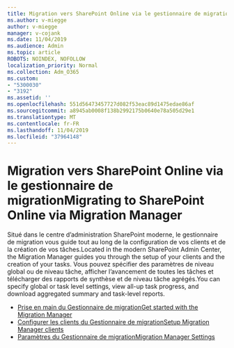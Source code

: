 ```yaml
---
title: Migration vers SharePoint Online via le gestionnaire de migration
ms.author: v-miegge
author: v-miegge
manager: v-cojank
ms.date: 11/04/2019
ms.audience: Admin
ms.topic: article
ROBOTS: NOINDEX, NOFOLLOW
localization_priority: Normal
ms.collection: Adm_O365
ms.custom:
- "5300030"
- "3192"
ms.assetid: ''
ms.openlocfilehash: 551d56473457727d082f53eac89d1475edae86af
ms.sourcegitcommit: a8945ab0008f138b2992175b0640e78a505d29e1
ms.translationtype: MT
ms.contentlocale: fr-FR
ms.lasthandoff: 11/04/2019
ms.locfileid: "37964148"
---
```

# <a name="migrating-to-sharepoint-online-via-migration-manager"></a><span data-ttu-id="f44e0-102">Migration vers SharePoint Online via le gestionnaire de migration</span><span class="sxs-lookup"><span data-stu-id="f44e0-102">Migrating to SharePoint Online via Migration Manager</span></span>

<span data-ttu-id="f44e0-103">Situé dans le centre d’administration SharePoint moderne, le gestionnaire de migration vous guide tout au long de la configuration de vos clients et de la création de vos tâches.</span><span class="sxs-lookup"><span data-stu-id="f44e0-103">Located in the modern SharePoint Admin Center, the Migration Manager guides you through the setup of your clients and the creation of your tasks.</span></span> <span data-ttu-id="f44e0-104">Vous pouvez spécifier des paramètres de niveau global ou de niveau tâche, afficher l’avancement de toutes les tâches et télécharger des rapports de synthèse et de niveau tâche agrégés.</span><span class="sxs-lookup"><span data-stu-id="f44e0-104">You can specify global or task level settings, view all-up task progress, and download aggregated summary and task-level reports.</span></span>

* [<span data-ttu-id="f44e0-105">Prise en main du Gestionnaire de migration</span><span class="sxs-lookup"><span data-stu-id="f44e0-105">Get started with the Migration Manager</span></span>](https://docs.microsoft.com/sharepointmigration/mm-get-started)
* [<span data-ttu-id="f44e0-106">Configurer les clients du Gestionnaire de migration</span><span class="sxs-lookup"><span data-stu-id="f44e0-106">Setup Migration Manager clients</span></span>](https://docs.microsoft.com/sharepointmigration/mm-setup-clients)
* [<span data-ttu-id="f44e0-107">Paramètres du Gestionnaire de migration</span><span class="sxs-lookup"><span data-stu-id="f44e0-107">Migration Manager Settings</span></span>](https://docs.microsoft.com/sharepointmigration/mm-settings)